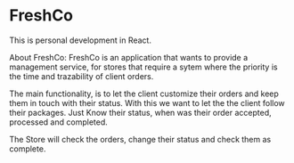 # FreshCo
This is personal development in React.

About FreshCo:
FreshCo is an application that wants to provide a management service, for stores that require a sytem where the priority is the time and trazability of client orders.

The main functionality, is to let the client customize their orders and keep them in touch with their status.
With this we want to let the the client follow their packages. Just Know their status, when was their order accepted, processed and completed.



The Store will check the orders, change their status and check them as complete.
